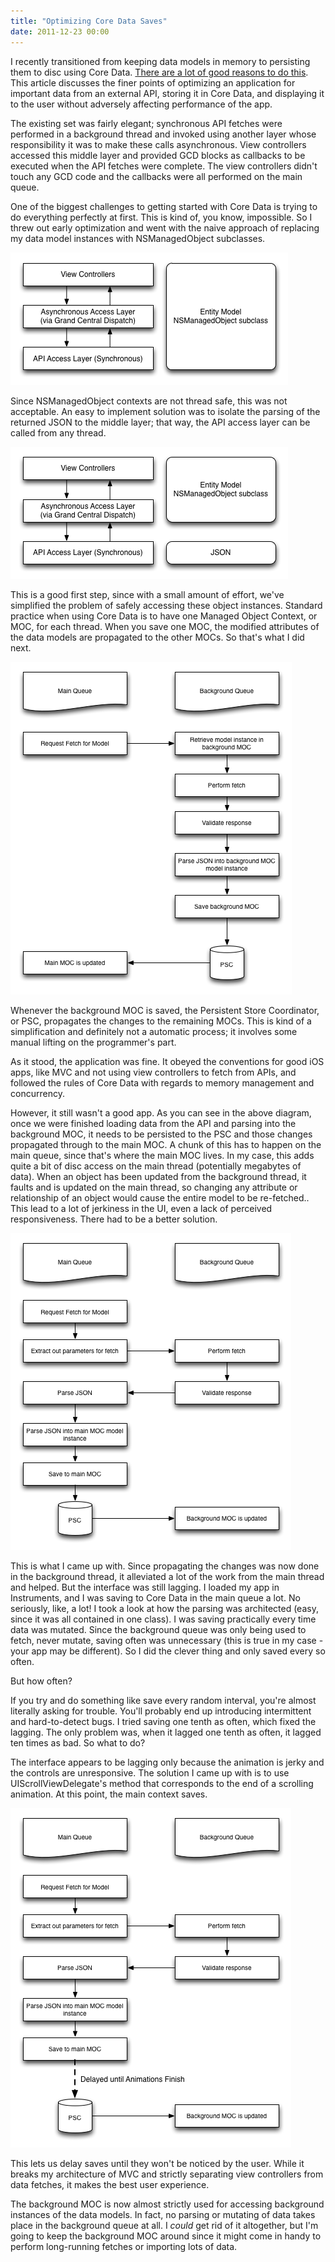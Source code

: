```yaml
---
title: "Optimizing Core Data Saves"
date: 2011-12-23 00:00
---
```


I recently transitioned from keeping data models in memory to persisting them to disc using Core Data. [There are a lot of good reasons to do this](/blog/when-should-i-transition-to-core-data/). This article discusses the finer points of optimizing an application for important data from an external API, storing it in Core Data, and displaying it to the user without adversely affecting performance of the app.



The existing set was fairly elegant; synchronous API fetches were performed in a background thread and invoked using another layer whose responsibility it was to make these calls asynchronous. View controllers accessed this middle layer and provided GCD blocks as callbacks to be executed when the API fetches were complete. The view controllers didn't touch any GCD code and the callbacks were all performed on the main queue.

One of the biggest challenges to getting started with Core Data is trying to do everything perfectly at first. This is kind of, you know, impossible. So I threw out early optimization and went with the naive approach of replacing my data model instances with NSManagedObject subclasses.

 ![](/img/import/blog/2011/12/optimizing-core-data/882D2E53441A42C2AAB3429A76BE4192.png)

Since NSManagedObject contexts are not thread safe, this was not acceptable. An easy to implement solution was to isolate the parsing of the returned JSON to the middle layer; that way, the API access layer can be called from any thread.

 ![](/img/import/blog/2011/12/optimizing-core-data/4F01D11DA49149109B7E2479A6CD6E04.png)

This is a good first step, since with a small amount of effort, we've simplified the problem of safely accessing these object instances. Standard practice when using Core Data is to have one Managed Object Context, or MOC, for each thread. When you save one MOC, the modified attributes of the data models are propagated to the other MOCs. So that's what I did next.

 ![](/img/import/blog/2011/12/optimizing-core-data/F9568C934C9C4336A4F088AA00214E33.png)

Whenever the background MOC is saved, the Persistent Store Coordinator, or PSC, propagates the changes to the remaining MOCs. This is kind of a simplification and definitely not a automatic process; it involves some manual lifting on the programmer's part.

As it stood, the application was fine. It obeyed the conventions for good iOS apps, like MVC and not using view controllers to fetch from APIs, and followed the rules of Core Data with regards to memory management and concurrency.

However, it still wasn't a good app. As you can see in the above diagram, once we were finished loading data from the API and parsing into the background MOC, it needs to be persisted to the PSC and those changes propagated through to the main MOC. A chunk of this has to happen on the main queue, since that's where the main MOC lives. In my case, this adds quite a bit of disc access on the main thread (potentially megabytes of data). When an object has been updated from the background thread, it faults and is updated on the main thread, so changing any attribute or relationship of an object would cause the entire model to be re-fetched.. This lead to a lot of jerkiness in the UI, even a lack of perceived responsiveness. There had to be a better solution.

 ![](/img/import/blog/2011/12/optimizing-core-data/B40C0AC973E346BCBFEA78E2BCDE52D3.png)

This is what I came up with. Since propagating the changes was now done in the background thread, it alleviated a lot of the work from the main thread and helped. But the interface was still lagging. I loaded my app in Instruments, and I was saving to Core Data in the main queue a lot. No seriously, like, a lot! I took a look at how the parsing was architected (easy, since it was all contained in one class). I was saving practically every time data was mutated. Since the background queue was only being used to fetch, never mutate, saving often was unnecessary (this is true in my case - your app may be different). So I did the clever thing and only saved every so often.

But how often?

If you try and do something like save every random interval, you're almost literally asking for trouble. You'll probably end up introducing intermittent and hard-to-detect bugs. I tried saving one tenth as often, which fixed the lagging. The only problem was, when it lagged one tenth as often, it lagged ten times as bad. So what to do?

The interface appears to be lagging only because the animation is jerky and the controls are unresponsive. The solution I came up with is to use UIScrollViewDelegate's method that corresponds to the end of a scrolling animation. At this point, the main context saves.

 ![](/img/import/blog/2011/12/optimizing-core-data/A1AD28CC681A48D8A5DA196AB94516F0.png)

This lets us delay saves until they won't be noticed by the user. While it breaks my architecture of MVC and strictly separating view controllers from data fetches, it makes the best user experience.

The background MOC is now almost strictly used for accessing background instances of the data models. In fact, no parsing or mutating of data takes place in the background queue at all. I _could_ get rid of it altogether, but&nbsp;I'm going to keep the background MOC around since it might come in handy to perform long-running fetches or importing lots of data.

<!-- more -->
